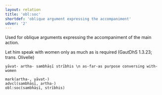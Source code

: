```yaml
---
layout: relation
title: 'obl:soc'
shortdef: 'oblique argument expressing the accompaniment'
udver: '2'
---
```


Used for oblique arguments expressing the accompaniment of the main action.

Let him speak with women only as much as is required (GautDhS 1.3.23; trans. Olivelle)
~~~ sdparse
yāvat- artha- sambhāṣī strībhis \n as-far-as purpose conversing with-women

mark(artha-, yāvat-)
advcl(sambhāṣī, artha-)
obl:soc(sambhāṣī, strībhis)
~~~
